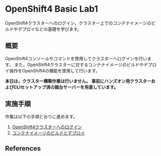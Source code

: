 # OpenShift4 Basic Lab1
OpenShift4クラスターへのログイン，クラスター上でのコンテナイメージのビルドやデプロイなどの基礎を学びます。

## 概要

OpenShift4コンソールやコマンドを使用してクラスターへログインを行います。
また，OpenShift4クラスターに対するコンテナイメージのビルドやデプロイ操作をOpenShift4の機能を使用して行います。

**本日は，クラスター構築作業は行いません。**
**事前にハンズオン用クラスターおよびCLIセットアップ済の踏台サーバーを用意しています。**


## 実施手順
作業は以下の手順どおりに進めます。

1. [OpenShift4クラスターへのログイン](2_ocp4-tour.md)
2. [コンテナイメージのビルドとデプロイ](3_ocp4-build-deploy.md)

## References
    

